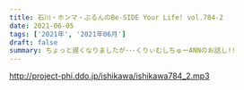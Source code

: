 ```yaml
---
title: 石川・ホンマ・ぶるんのBe-SIDE Your Life! vol.784-2
date: 2021-06-05
tags: ['2021年', '2021年06月']
draft: false
summary: ちょっと遅くなりましたが･･･くりぃむしちゅーANNのお話し!!
---
```


http://project-phi.ddo.jp/ishikawa/ishikawa784_2.mp3
